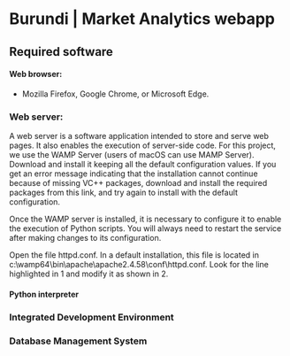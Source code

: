 #  Burundi | Market Analytics webapp

## Required software

#### Web browser: 
- Mozilla Firefox, Google Chrome, or Microsoft Edge.

 ### Web server:
A web server is a software application intended to store and serve web pages. It also enables the execution of   server-side code. For this project, we use the WAMP Server (users of macOS can use MAMP Server). Download and install it keeping all the default configuration values. If you get an error message indicating that the installation cannot continue because of missing VC++ packages, download and install the required packages from this link, and try again to install with the default configuration.

Once the WAMP server is installed, it is necessary to configure it to enable the execution of Python scripts. You will always need to restart the service after making changes to its configuration.

Open the file httpd.conf. In a default installation, this file is located in c:\wamp64\bin\apache\apache2.4.58\conf\httpd.conf. Look for the line highlighted in 1 and modify it as shown in 2.


#### Python interpreter



### Integrated Development Environment





### Database Management System




